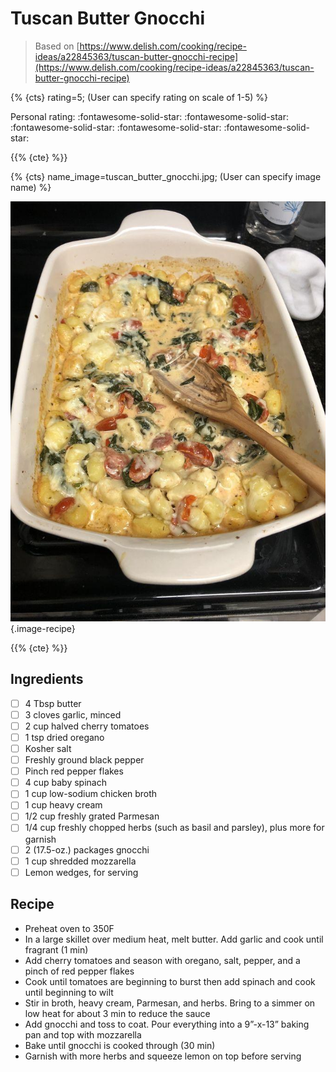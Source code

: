 # Tuscan Butter Gnocchi

> Based on [https://www.delish.com/cooking/recipe-ideas/a22845363/tuscan-butter-gnocchi-recipe](https://www.delish.com/cooking/recipe-ideas/a22845363/tuscan-butter-gnocchi-recipe)

{% {cts} rating=5; (User can specify rating on scale of 1-5) %}

Personal rating: :fontawesome-solid-star: :fontawesome-solid-star: :fontawesome-solid-star: :fontawesome-solid-star: :fontawesome-solid-star:

{{% {cte} %}}

{% {cts} name_image=tuscan_butter_gnocchi.jpg; (User can specify image name) %}

![tuscan_butter_gnocchi.jpg](./tuscan_butter_gnocchi.jpg){.image-recipe}

{{% {cte} %}}

## Ingredients

- [ ] 4 Tbsp butter
- [ ] 3 cloves garlic, minced
- [ ] 2 cup halved cherry tomatoes
- [ ] 1 tsp dried oregano
- [ ] Kosher salt
- [ ] Freshly ground black pepper
- [ ] Pinch red pepper flakes
- [ ] 4 cup baby spinach
- [ ] 1 cup low-sodium chicken broth
- [ ] 1 cup heavy cream
- [ ] 1/2 cup freshly grated Parmesan
- [ ] 1/4 cup freshly chopped herbs (such as basil and parsley), plus more for garnish
- [ ] 2 (17.5-oz.) packages gnocchi
- [ ] 1 cup shredded mozzarella
- [ ] Lemon wedges, for serving

## Recipe

- Preheat oven to 350F
- In a large skillet over medium heat, melt butter. Add garlic and cook until fragrant (1 min)
- Add cherry tomatoes and season with oregano, salt, pepper, and a pinch of red pepper flakes
- Cook until tomatoes are beginning to burst then add spinach and cook until beginning to wilt
- Stir in broth, heavy cream, Parmesan, and herbs. Bring to a simmer on low heat for about 3 min to reduce the sauce
- Add gnocchi and toss to coat. Pour everything into a 9”-x-13” baking pan and top with mozzarella
- Bake until gnocchi is cooked through (30 min)
- Garnish with more herbs and squeeze lemon on top before serving
